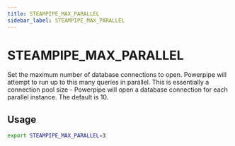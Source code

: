 ```yaml
---
title: STEAMPIPE_MAX_PARALLEL
sidebar_label: STEAMPIPE_MAX_PARALLEL
---
```


# STEAMPIPE_MAX_PARALLEL
Set the maximum number of database connections to open.  Powerpipe will attempt to run up to this many queries in parallel.  This is essentially a connection pool size - Powerpipe will open a database connection for each parallel instance.  The default is 10.

## Usage 
```bash
export STEAMPIPE_MAX_PARALLEL=3
```